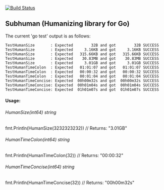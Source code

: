 [![Build Status](https://travis-ci.org/fuzzy/subhuman.svg?branch=master)](https://travis-ci.org/fuzzy/subhuman)
## Subhuman (Humanizing library for Go)

The current 'go test' output is as follows:

	TestHumanSize       : Expected        32B and got        32B SUCCESS
	TestHumanSize       : Expected     3.16KB and got     3.16KB SUCCESS
	TestHumanSize       : Expected   315.66KB and got   315.66KB SUCCESS
	TestHumanSize       : Expected    30.83MB and got    30.83MB SUCCESS
	TestHumanSize       : Expected     3.01GB and got     3.01GB SUCCESS
	TestHumanTimeColon  : Expected   01:01:07 and got   01:01:07 SUCCESS
	TestHumanTimeColon  : Expected   00:00:32 and got   00:00:32 SUCCESS
	TestHumanTimeColon  : Expected   00:01:04 and got   00:01:04 SUCCESS
	TestHumanTimeConcise: Expected  00h00m32s and got  00h00m32s SUCCESS
	TestHumanTimeConcise: Expected  00h01m04s and got  00h01m04s SUCCESS
	TestHumanTimeConcise: Expected  01h01m07s and got  01h01m07s SUCCESS

#### Usage:

###### HumanSize(int64) string

fmt.Println(HumanSize(3232323232))
// Returns: "3.01GB"

###### HumanTimeColon(int64) string

fmt.Println(HumanTimeColon(32))
// Returns: "00:00:32"

###### HumanTimeConcise(int64) string

fmt.Println(HumanTimeConcise(32))
// Returns: "00h00m32s"

